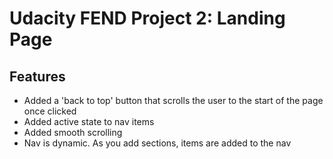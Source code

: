 # Udacity FEND Project 2: Landing Page


## Features
  - Added a 'back to top' button that scrolls the user to the start of the page once clicked
  - Added active state to nav items
  - Added smooth scrolling
  - Nav is dynamic. As you add sections, items are added to the nav
